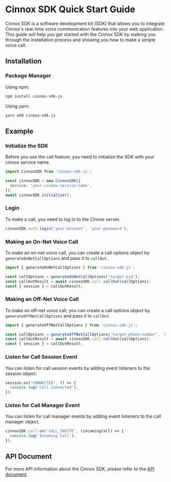 # Cinnox SDK Quick Start Guide

Cinnox SDK is a software development kit (SDK) that allows you to integrate Cinnox's real-time voice communication features into your web application. This guide will help you get started with the Cinnox SDK by walking you through the installation process and showing you how to make a simple voice call.

## Installation

### Package Manager

Using npm:

```bash
npm install cinnox-sdk-js
```

Using yarn:

```bash
yarn add cinnox-sdk-js
```

## Example

### Initialize the SDK

Before you use the call feature, you need to initialize the SDK with your cinnox service name.

```javascript
import CinnoxSDK from 'cinnox-sdk-js';

const cinnoxSDK = new CinnoxSDK({
  service: 'your-cinnox-service-name',
});
await cinnoxSDK.initialize();
```

### Login

To make a call, you need to log in to the Cinnox server.

```javascript
cinnoxSDK.auth.login('your-account', 'your-password');
```

### Making an On-Net Voice Call

To make an on-net voice call, you can create a call options object by `generateOnNetCallOptions` and pass it to `callOut`.

```javascript
import { generateOnNetCallOptions } from 'cinnox-sdk-js';

const callOptions = generateOnNetCallOptions('target-eid');
const callOutResult = await cinnoxSDK.call.callOut(callOptions);
const { session } = callOutResult;
```

### Making an Off-Net Voice Call

To make an off-net voice call, you can create a call options object by `generateOffNetCallOptions` and pass it to `callOut`.

```javascript
import { generateOffNetCallOptions } from 'cinnox-sdk-js';

const callOptions = generateOffNetCallOptions('target-phone-number', 'caller-number');
const callOutResult = await cinnoxSDK.call.callOut(callOptions);
const { session } = callOutResult;
```

### Listen for Call Session Event

You can listen for call session events by adding event listeners to the session object.

```javascript
session.on('CONNECTED', () => {
  console.log('Call Connected');
});
```

### Listen for Call Manager Event

You can listen for call manager events by adding event listeners to the call manager object.

```javascript
cinnoxSDK.call.on('CALL_INVITE', (incomingCall) => {
  console.log('Incoming Call');
});
```

## API Document

For more API information about the Cinnox SDK, please refer to the [API document](https://cinnoxgithub.github.io/cinnox-sdk-js-example/index.html).